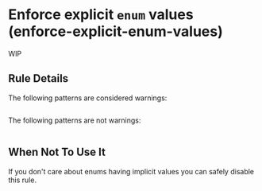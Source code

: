 # Enforce explicit `enum` values (enforce-explicit-enum-values)

WIP

## Rule Details

The following patterns are considered warnings:

```js
```

The following patterns are not warnings:

```js
```


## When Not To Use It

If you don't care about enums having implicit values you can safely disable this rule.
